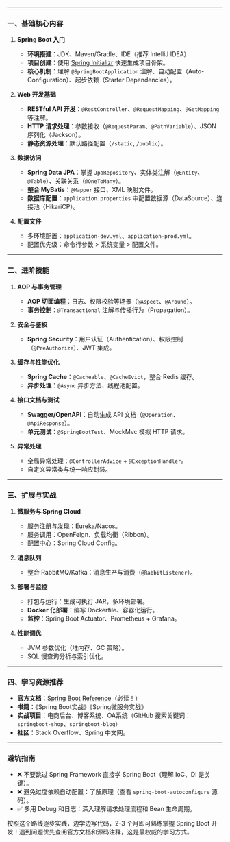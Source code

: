 
---

### **一、基础核心内容**
1. **Spring Boot 入门**
   - **环境搭建**：JDK、Maven/Gradle、IDE（推荐 IntelliJ IDEA）
   - **项目创建**：使用 [Spring Initializr](https://start.spring.io/) 快速生成项目骨架。
   - **核心机制**：理解 `@SpringBootApplication` 注解、自动配置（Auto-Configuration）、起步依赖（Starter Dependencies）。

2. **Web 开发基础**
   - **RESTful API 开发**：`@RestController`、`@RequestMapping`、`@GetMapping` 等注解。
   - **HTTP 请求处理**：参数接收（`@RequestParam`、`@PathVariable`）、JSON 序列化（Jackson）。
   - **静态资源处理**：默认路径配置（`/static`, `/public`）。

3. **数据访问**
   - **Spring Data JPA**：掌握 `JpaRepository`、实体类注解（`@Entity`、`@Table`）、关联关系（`@OneToMany`）。
   - **整合 MyBatis**：`@Mapper` 接口、XML 映射文件。
   - **数据库配置**：`application.properties` 中配置数据源（DataSource）、连接池（HikariCP）。

4. **配置文件**
   - 多环境配置：`application-dev.yml`、`application-prod.yml`。
   - 配置优先级：命令行参数 > 系统变量 > 配置文件。

---

### **二、进阶技能**
1. **AOP 与事务管理**
   - **AOP 切面编程**：日志、权限校验等场景（`@Aspect`、`@Around`）。
   - **事务控制**：`@Transactional` 注解与传播行为（Propagation）。

2. **安全与鉴权**
   - **Spring Security**：用户认证（Authentication）、权限控制（`@PreAuthorize`）、JWT 集成。

3. **缓存与性能优化**
   - **Spring Cache**：`@Cacheable`、`@CacheEvict`，整合 Redis 缓存。
   - **异步处理**：`@Async` 异步方法、线程池配置。

4. **接口文档与测试**
   - **Swagger/OpenAPI**：自动生成 API 文档（`@Operation`、`@ApiResponse`）。
   - **单元测试**：`@SpringBootTest`、MockMvc 模拟 HTTP 请求。

5. **异常处理**
   - 全局异常处理：`@ControllerAdvice` + `@ExceptionHandler`。
   - 自定义异常类与统一响应封装。

---

### **三、扩展与实战**
1. **微服务与 Spring Cloud**
   - 服务注册与发现：Eureka/Nacos。
   - 服务调用：OpenFeign、负载均衡（Ribbon）。
   - 配置中心：Spring Cloud Config。

2. **消息队列**
   - 整合 RabbitMQ/Kafka：消息生产与消费（`@RabbitListener`）。

3. **部署与监控**
   - 打包与运行：生成可执行 JAR，多环境部署。
   - **Docker 化部署**：编写 Dockerfile、容器化运行。
   - **监控**：Spring Boot Actuator、Prometheus + Grafana。

4. **性能调优**
   - JVM 参数优化（堆内存、GC 策略）。
   - SQL 慢查询分析与索引优化。

---

### **四、学习资源推荐**
- **官方文档**：[Spring Boot Reference](https://spring.io/projects/spring-boot)（必读！）
- **书籍**：《Spring Boot实战》《Spring微服务实战》
- **实战项目**：电商后台、博客系统、OA系统（GitHub 搜索关键词：`springboot-shop`、`springboot-blog`）
- **社区**：Stack Overflow、Spring 中文网。

---

### **避坑指南**
- ❌ 不要跳过 Spring Framework 直接学 Spring Boot（理解 IoC、DI 是关键）。
- ❌ 避免过度依赖自动配置：了解原理（查看 `spring-boot-autoconfigure` 源码）。
- ✅ 多用 Debug 和日志：深入理解请求处理流程和 Bean 生命周期。

按照这个路线逐步实践，边学边写代码，2-3 个月即可熟练掌握 Spring Boot 开发！遇到问题优先查阅官方文档和源码注释，这是最权威的学习方式。